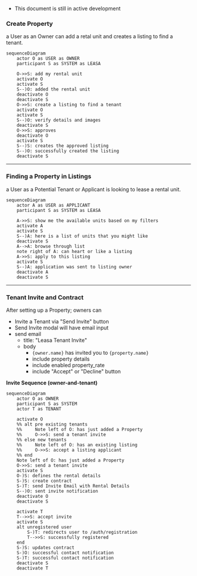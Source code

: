 - This document is still in active development

### Create Property

a User as an Owner can add a retal unit and creates a listing to find a tenant.

```mermaid
sequenceDiagram
    actor O as USER as OWNER
    participant S as SYSTEM as LEASA

    O->>S: add my rental unit
    activate O
    activate S
    S--)O: added the rental unit
    deactivate O
    deactivate S
    O->>S: create a listing to find a tenant
    activate O
    activate S
    S--)O: verify details and images
    deactivate S
    O->>S: approves
    deactivate O
    activate S
    S--)S: creates the approved listing
    S--)O: successfully created the listing
    deactivate S
```

---

### Finding a Property in Listings

a User as a Potential Tenant or Applicant is looking to lease a rental unit.

```mermaid
sequenceDiagram
    actor A as USER as APPLICANT
    participant S as SYSTEM as LEASA

    A->>S: show me the available units based on my filters
    activate A
    activate S
    S--)A: here is a list of units that you might like
    deactivate S
    A-->A: browse through list
    note right of A: can heart or like a listing
    A->>S: apply to this listing
    activate S
    S--)A: application was sent to listing owner
    deactivate A
    deactivate S
```

---

### Tenant Invite and Contract

After setting up a Property; owners can

- Invite a Tenant via "Send Invite" button
- Send Invite modal will have email input
- send email
  - title: "Leasa Tenant Invite"
  - body
    - `{owner.name}` has invited you to `{property.name}`
    - include property details
    - include enabled property_rate
    - include "Accept" or "Decline" button

**Invite Sequence (owner-and-tenant)**

```mermaid
sequenceDiagram
    actor O as OWNER
    participant S as SYSTEM
    actor T as TENANT

    activate O
    %% alt pre existing tenants
    %%     Note left of O: has just added a Property
    %%     O->>S: send a tenant invite
    %% else new tenants
    %%     Note left of O: has an existing listing
    %%     O->>S: accept a listing applicant
    %% end
    Note left of O: has just added a Property
    O->>S: send a tenant invite
    activate S
    O-)S: defines the rental details
    S-)S: create contract
    S-)T: send Invite Email with Rental Details
    S--)O: sent invite notification
    deactivate O
    deactivate S

    activate T
    T-->>S: accept invite
    activate S
    alt unregistered user
        S-)T: redirects user to /auth/registration
        T-->>S: successfully registered
    end
    S-)S: updates contract
    S-)O: successful contact notification
    S-)T: successful contact notification
    deactivate S
    deactivate T
```
